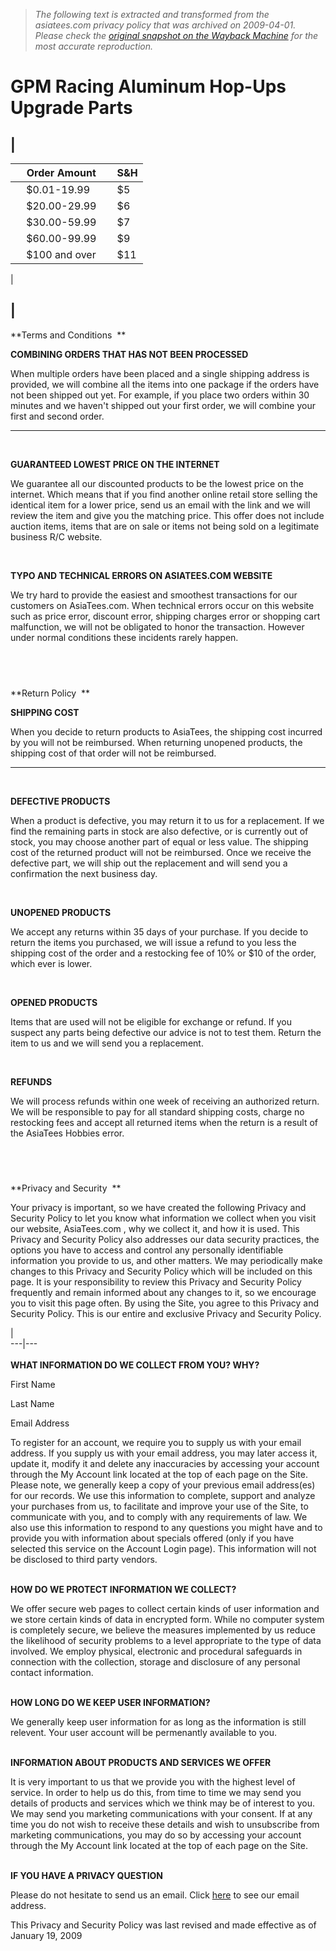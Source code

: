 > *The following text is extracted and transformed from the asiatees.com privacy policy that was archived on 2009-04-01. Please check the [original snapshot on the Wayback Machine](https://web.archive.org/web/20090401203233id_/http%3A//www.asiatees.com/privacy.php) for the most accurate reproduction.*

# GPM Racing Aluminum Hop-Ups Upgrade Parts

|   
---  
|     Order Amount |     S&H  
---|---  
    $0.01-19.99 |     $5  
    $20.00-29.99 |     $6  
    $30.00-59.99 |     $7  
    $60.00-99.99 |     $9  
    $100 and over |     $11  
| 

|     
---  
**Terms and Conditions  **  
  
**COMBINING ORDERS THAT HAS NOT BEEN PROCESSED**  


When multiple orders have been placed and a single shipping address is provided, we will combine all the items into one package if the orders have not been shipped out yet. For example, if you place two orders within 30 minutes and we haven't shipped out your first order, we will combine your first and second order.   
  
---  
   
  
**GUARANTEED LOWEST PRICE ON THE INTERNET**  


We guarantee all our discounted products to be the lowest price on the internet. Which means that if you find another online retail store selling the identical item for a lower price, send us an email with the link and we will review the item and give you the matching price. This offer does not include auction items, items that are on sale or items not being sold on a legitimate business R/C website.   
  
   
  
**TYPO AND TECHNICAL ERRORS ON ASIATEES.COM WEBSITE**  


We try hard to provide the easiest and smoothest transactions for our customers on AsiaTees.com. When technical errors occur on this website such as price error, discount error, shipping charges error or shopping cart malfunction, we will not be obligated to honor the transaction. However under normal conditions these incidents rarely happen.   
  
   
---  
**Return Policy  **  
  
**SHIPPING COST**  


When you decide to return products to AsiaTees, the shipping cost incurred by you will not be reimbursed. When returning unopened products, the shipping cost of that order will not be reimbursed.   
  
---  
   
  
**DEFECTIVE PRODUCTS**  


When a product is defective, you may return it to us for a replacement. If we find the remaining parts in stock are also defective, or is currently out of stock, you may choose another part of equal or less value. The shipping cost of the returned product will not be reimbursed. Once we receive the defective part, we will ship out the replacement and will send you a confirmation the next business day.   
  
   
  
**UNOPENED PRODUCTS**  


We accept any returns within 35 days of your purchase. If you decide to return the items you purchased, we will issue a refund to you less the shipping cost of the order and a restocking fee of 10% or $10 of the order, which ever is lower.   
  
   
  
**OPENED PRODUCTS**  


Items that are used will not be eligible for exchange or refund. If you suspect any parts being defective our advice is not to test them. Return the item to us and we will send you a replacement.   
  
   
  
**REFUNDS**  


We will process refunds within one week of receiving an authorized return. We will be responsible to pay for all standard shipping costs, charge no restocking fees and accept all returned items when the return is a result of the AsiaTees Hobbies error.   
  
   
---  
**Privacy and Security  **  
  
Your privacy is important, so we have created the following Privacy and Security Policy to let you know what information we collect when you visit our website, AsiaTees.com , why we collect it, and how it is used. This Privacy and Security Policy also addresses our data security practices, the options you have to access and control any personally identifiable information you provide to us, and other matters. We may periodically make changes to this Privacy and Security Policy which will be included on this page. It is your responsibility to review this Privacy and Security Policy frequently and remain informed about any changes to it, so we encourage you to visit this page often. By using the Site, you agree to this Privacy and Security Policy. This is our entire and exclusive Privacy and Security Policy. 

|    
---|---  
   
**WHAT INFORMATION DO WE COLLECT FROM YOU? WHY?**  


First Name

Last Name

Email Address

To register for an account, we require you to supply us with your email address. If you supply us with your email address, you may later access it, update it, modify it and delete any inaccuracies by accessing your account through the My Account link located at the top of each page on the Site. Please note, we generally keep a copy of your previous email address(es) for our records. We use this information to complete, support and analyze your purchases from us, to facilitate and improve your use of the Site, to communicate with you, and to comply with any requirements of law. We also use this information to respond to any questions you might have and to provide you with information about specials offered (only if you have selected this service on the Account Login page). This information will not be disclosed to third party vendors.  
  
   
**HOW DO WE PROTECT INFORMATION WE COLLECT?**  


We offer secure web pages to collect certain kinds of user information and we store certain kinds of data in encrypted form. While no computer system is completely secure, we believe the measures implemented by us reduce the likelihood of security problems to a level appropriate to the type of data involved. We employ physical, electronic and procedural safeguards in connection with the collection, storage and disclosure of any personal contact information.  
  
   
**HOW LONG DO WE KEEP USER INFORMATION?**  


We generally keep user information for as long as the information is still relevent. Your user account will be permenantly available to you.  
  
   
**INFORMATION ABOUT PRODUCTS AND SERVICES WE OFFER**  


It is very important to us that we provide you with the highest level of service. In order to help us do this, from time to time we may send you details of products and services which we think may be of interest to you. We may send you marketing communications with your consent. If at any time you do not wish to receive these details and wish to unsubscribe from marketing communications, you may do so by accessing your account through the My Account link located at the top of each page on the Site.  
  
   
**IF YOU HAVE A PRIVACY QUESTION**  


Please do not hesitate to send us an email. Click [here](https://web.archive.org/web/20090401203233id_/http%3A//www.asiatees.com/contacts.php) to see our email address.

This Privacy and Security Policy was last revised and made effective as of January 19, 2009
